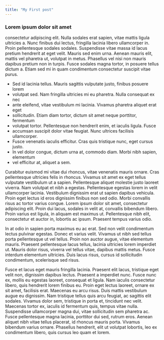 ```yaml
---
title: "My First post"
---
```



### Lorem ipsum dolor sit amet

consectetur adipiscing elit. Nulla sodales erat
sapien, vitae mattis ligula ultricies a. Nunc finibus dui lectus, fringilla
lacinia libero ullamcorper in. Proin pellentesque sodales sodales. Suspendisse
vitae massa id lacus pretium hendrerit at eget velit. Mauris sed enim urna.
Aenean mauris elit, mattis vel pharetra ut, volutpat in metus. Phasellus vel
nisi non mauris dapibus pretium non in turpis. Fusce sodales magna tortor, in
posuere tellus dictum a. Etiam sed mi in quam condimentum consectetur suscipit
vitae purus.

- Sed id lacinia tellus. Mauris sagittis vulputate justo, finibus posuere lorem
- volutpat sed. Nam fringilla ultricies mi eu pharetra. Nulla consequat ex nec
- ante eleifend, vitae vestibulum mi lacinia. Vivamus pharetra aliquet erat eget
- sollicitudin. Etiam diam tortor, dictum sit amet neque porttitor, fermentum
- volutpat tortor. Pellentesque non hendrerit enim, et iaculis ligula. Fusce
- accumsan suscipit dolor vitae feugiat. Nunc ultrices facilisis ullamcorper.
- Fusce venenatis iaculis efficitur. Cras quis tristique nunc, eget cursus justo.
- In vel dolor congue, dictum urna at, commodo diam. Morbi nibh sapien, elementum
- vel efficitur at, aliquet a sem.

Curabitur euismod mi vitae dui rhoncus, vitae venenatis mauris ornare. Cras
pellentesque ultricies felis in rhoncus. Vivamus sit amet ex eget tellus
vulputate vestibulum ut a sapien. Pellentesque aliquet molestie justo laoreet
viverra. Nam volutpat et nibh a egestas. Pellentesque egestas lorem in velit
ullamcorper lacinia. Vestibulum dignissim erat ut sapien dapibus vehicula. Proin
eget lectus id eros dignissim finibus non sed odio. Morbi convallis risus ac
tortor varius congue. Lorem ipsum dolor sit amet, consectetur adipiscing elit.
Proin dui lacus, sodales in velit at, convallis bibendum libero. Proin varius
est ligula, in aliquam est maximus ut. Pellentesque nibh elit, consectetur et
auctor in, lobortis ac ipsum. Praesent tempus varius odio.

In at odio in sapien porta maximus eu ac erat. Sed non velit condimentum lectus
pulvinar egestas. Donec et varius velit. Vivamus ut nibh sed tellus porta
pellentesque ut vel tellus. Proin non auctor augue, vitae elementum mauris.
Praesent pellentesque lacus tellus, lacinia ultricies lorem imperdiet ut. Mauris
dolor risus, viverra vel tellus vitae, dapibus mattis metus. Fusce interdum
elementum ultricies. Duis lacus risus, cursus id sollicitudin condimentum,
scelerisque sed risus.

Fusce et lacus eget mauris fringilla lacinia. Praesent elit lacus, tristique
eget velit non, dignissim dapibus lectus. Praesent a imperdiet nunc. Fusce nunc
ex, mollis eu egestas laoreet, consequat et ligula. Nam iaculis consectetur
libero, quis hendrerit lorem finibus eu. Proin eget lectus laoreet, ornare ex
sit amet, facilisis erat. Maecenas eu arcu risus. Duis mattis vestibulum augue
eu dignissim. Nam tristique tellus quis arcu feugiat, ac sagittis elit sodales.
Vivamus dolor sem, tristique in porta et, tincidunt nec velit. Maecenas tortor
ex, iaculis id fermentum quis, tempus vitae nulla. Suspendisse ullamcorper magna
dui, vitae sollicitudin sem pharetra ac. Fusce pellentesque magna lacinia,
porttitor dui sed, rutrum eros. Aenean aliquet nibh vitae tellus placerat, id
rhoncus mauris porta. Vivamus bibendum varius ornare. Phasellus hendrerit, elit
ut volutpat lobortis, leo ex condimentum libero, quis cursus leo quam et lorem.
